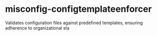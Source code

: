 # misconfig-configtemplateenforcer
Validates configuration files against predefined templates, ensuring adherence to organizational sta
